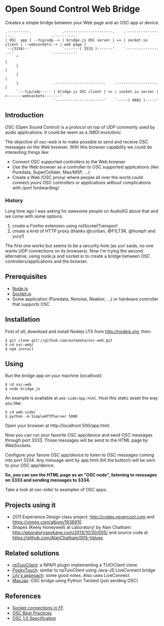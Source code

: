 # Open Sound Control Web Bridge

Creates a simple bridge between your Web page and an OSC app or device.

    .----------.              .----------------------.    .------------------.                 .----------.
    | OSC  app | --tcp/udp--> | bridge.js OSC server | => | socket.io client | --websockets--> | web page |
    `--(3334)--'              `-------( 3333 )-------'    `------------------'                 `----------'
         ^                                                                                          |
         |                                                                                          |
         |                                                                                          |
         |                .----------------------.    .------------------.                          |
         `---tcp/udp----- | bridge.js OSC client | <= | socket.io server | <-------websockets-------'
                          `----------------------'    `-----( 8081 )-----'

## Introduction

OSC (Open Sound Control) is a protocol on top of UDP commonly used by
audio applications. It could be seem as a /MIDI evolution/. 

The objective of *osc-web* is to make possible to send and receive
OSC messages on the Web browser. With this browser capability we could
do interesting things like:

- Connect OSC supported controllers to the Web browser
- Use the Web browser as a controller to OSC supported applications
  (like Puredata, SuperCollider, Max/MSP, ...)
- Create a Web /OSC proxy/ where people all over the world could
  connect yours OSC controllers or applications without complications
  with /port fordwarding/

### History

Long time ago I was asking for awesome people on AudioXG about that
and we come with some options:

1. create a Firefox extension using nsISocketTransport
2. create a kind of HTTP proxy (thanks @corban, @F1LT3R, @humph and yury!)

The first one works but seems to be a security hole (as yuri saids, no
one wants UDP connections on its browsers). Now I'm trying the second
alternative, using node.js and socket.io to create a bridge between
OSC controllers/applications and the browser.

## Prerequisites

- [Node.js](https://nodejs.org)
- [Socket.io](https://socket.io)
- Some application (Puredata, Renoise, Reaktor, ...) or hardware controller that supports OSC

## Installation

First of all, download and install Nodejs LTS from http://nodejs.org, then:

```
$ git clone git://github.com/automata/osc-web.git
$ cd osc-web/
$ npm install
```

## Using

Run the bridge app on your machine (localhost):

```
$ cd osc-web
$ node bridge.js
```

An example is avaitable at `web-side/app.html`. Host this static asset the way you like:

```
$ cd web-side/
$ python -m SimpleHTTPServer 5000
```

Open your browser at http://localhost:500/app.html.

Now you can run your favorite OSC app/device and send OSC messages
through port 3333. Those messages will be send to the HTML page by
WebSockets.

Configure your favore OSC app/device to listen to OSC messages coming
into port 3334. Any message sent by app.html (hit the button!) will be
sent to your OSC app/device.

**So, you can see the HTML page as an "OSC node", listening to messages
on 3333 and sending messages to 3334.**

Take a look at osc-side/ to examples of OSC apps.

## Projects using it

- 2011 Experience Design class project: http://codes.nevercool.com and https://vimeo.com/album/1636910
- Shapes (Keely Honeywell) at Laboratory! by Alan Chatham: http://laboratoryspokane.com/2013/10/30/005/ and source code at https://github.com/AlanChatham/005-Values

## Related solutions

- [npTuioClient](https://github.com/fajran/npTuioClient): a NPAPI plugin implementing a TUIOClient clone
- [PookyTouch](http://pooky.sourceforge.net/wiki/PookyTouch): similar to npTuioClient using Java-JS LiveConnect bridge
- [Lily's approach](http://blog.lilyapp.org/2007/05/lily_osc_1.html): some good notes. Also uses LiveConnect
- [MaxJax]([http://tirl.org/software/maxjax/): OSC bridge using Python Twisted (just sending OSC)

## References

- [Socket connections in FF](http://www.midnightresearch.com/index.php?s=nsisockettransportservice)
- [OSC Best Practices](http://opensoundcontrol.org/files/osc-best-practices-final.pdf)
- [OSC 1.0 Specification](http://opensoundcontrol.org/spec-1_0)
